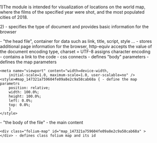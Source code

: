 1)The module is intended for visualization of locations on the world map, where the films of the specified year were shot, and the most populated cities of 2018.


2)<!DOCTYPE html> - specifies the type of document and provides basic information for the browser
<head>    - "the head file", container for data such as link, title, script, style ...
    <meta http-equiv="content-type" content="text/html; charset=UTF-8" /> - stores additional page information for the browser, http-equiv accepts the value of 
									    the document encoding type, charset = UTF-8 assigns character encoding
    <script>L_PREFER_CANVAS=false; L_NO_TOUCH=false; L_DISABLE_3D=false;</script>
    <script src="https://cdn.jsdelivr.net/npm/leaflet@1.3.4/dist/leaflet.js"></script> - contains a link to the code
    <link rel="stylesheet" href="https://cdn.jsdelivr.net/npm/leaflet@1.3.4/dist/leaflet.css"/> - css connects
    <style>html, body {width: 100%;height: 100%;margin: 0;padding: 0;}</style> - defines "body" parameters
    <style>#map {position:absolute;top:0;bottom:0;right:0;left:0;}</style> -  defines the map parameters
    
    <meta name="viewport" content="width=device-width,
        initial-scale=1.0, maximum-scale=1.0, user-scalable=no" />
    <style>#map_147321a759604fe09a8e2c9a58cab68a { - define the map parametrs
        position: relative;
        width: 100.0%;
        height: 100.0%;
        left: 0.0%;
        top: 0.0%;
        }
    </style>
</head>
<body>    - "the body of the file" - the main content
    
    <div class="folium-map" id="map_147321a759604fe09a8e2c9a58cab68a" ></div> - defines class folium map and its id
</body>
<script>    - "JavaScript code"


3) Conclusion: During the performance of the laboratory work, it was investigated that the most famous films were shot in North America and Europe, 
as well as the fact that the most populated cities are situated in Asia.